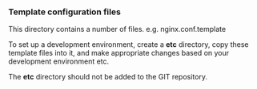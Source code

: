 ### Template configuration files

This directory contains a number of files. e.g. nginx.conf.template

To set up a development environment, create a **etc** directory,
copy these template files into it, and make appropriate changes
based on your development environment etc.

The **etc** directory should not be added to the GIT repository.
